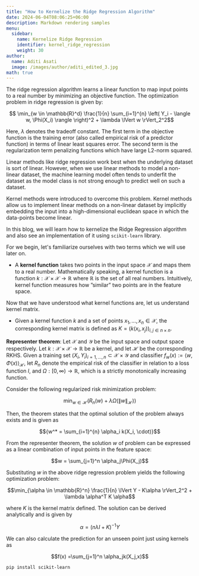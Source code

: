```yaml
---
title: "How to Kernelize the Ridge Regression Algorithm"
date: 2024-06-04T08:06:25+06:00
description: Markdown rendering samples
menu:
  sidebar:
    name: Kernelize Ridge Regression
    identifier: kernel_ridge_regression
    weight: 30
author:
  name: Aditi Asati
  image: /images/author/aditi_edited_3.jpg
math: true
---
```


The ridge regression algorithm learns a linear function to map input points to a real number by minimizing an objective function. The optimization problem in ridge regression is given by:

$$
\min_{w \in \mathbb{R}^d} \frac{1}{n} \sum_{i=1}^{n} \left( Y_i - \langle w, \Phi(X_i) \rangle \right)^2 + \lambda \lVert w \rVert_2^2$$

Here, $\lambda$ denotes the tradeoff constant. The first term in the objective function is the training error (also called empirical risk of a predictor function) in terms of linear least squares error. The second term is the regularization term penalizing functions which have large L2-norm squared.  

Linear methods like ridge regression work best when the underlying dataset is sort of linear. However, when we use linear methods to model a non-linear dataset, the machine learning model often tends to underfit the dataset as the model class is not strong enough to predict well on such a dataset.

Kernel methods were introduced to overcome this problem. Kernel methods allow us to implement linear methods on a non-linear dataset by implicitly embedding the input into a high-dimensional euclidean space in which the data-points become linear. 

In this blog, we will learn how to kernelize the Ridge Regression algorithm and also see an implementation of it using `scikit-learn` library.

For we begin, let's familiarize ourselves with two terms which we will use later on. 

- A **kernel function** takes two points in the input space $\mathcal{X}$ and maps them to a real number. Mathematically speaking, a kernel function is a function $k : \mathcal{X} \times \mathcal{X} \rightarrow \mathbb{R}$ where $\mathbb{R}$ is the set of all real numbers. Intuitively, kernel function measures how ”similar” two points are in the feature space.

Now that we have understood what kernel functions are, let us understand kernel matrix.

- Given a kernel function $k$ and a set of points $x_1, ..., x_n \in \mathcal{X}$, the corresponding kernel matrix is defined as $K = (k(x_i, x_j))_{i,j \in n \times n}$. 

**Representer theorem**: Let $\mathcal{X}$ and $\mathcal{Y}$ be the input space and output space respectively. Let $k : \mathcal{X} \times \mathcal{X} \rightarrow\mathbb{R}$ be a kernel, and let $\mathcal{H}$ be the corresponding RKHS. Given a training set $(X_i, Y_i)_{i=1, \ldots, n} \subset \mathcal{X} \times \mathcal{Y}$ and classifier $f_w(x) := \langle w, \Phi(x) \rangle_{\mathcal{H}}$, let $R_n$ denote the empirical risk of the classifier in relation to a loss function $l$, and $\Omega : [0, \infty) \rightarrow \mathbb{R}$, which is a strictly monotonically increasing function.

Consider the following regularized risk minimization problem:
    
$$\min_{w \in \mathcal{H}} \left( R_n(w) + \lambda \Omega(\|w\|_{\mathcal{H}}) \right)$$
    
Then, the theorem states that the optimal solution of the problem always exists and is given as
    
$${w^* = \sum_{i=1}^{n} \alpha_i k(X_i, \cdot)}$$
    
From the representer theorem, the solution $w$ of problem can be expressed as a linear combination of input points in the feature space:

$$w = \sum_{j=1}^n \alpha_j\Phi(X_j)$$

Substituting $w$ in the above ridge regression problem yields the following optimization problem:

$$\min_{\alpha \in \mathbb{R}^n} \frac{1}{n} \lVert Y - K\alpha \rVert_2^2 + \lambda \alpha^T K \alpha$$

where $K$ is the kernel matrix defined.
The solution can be derived analytically and is given by

$${\alpha = (n\lambda I + K)^{-1}Y}$$

We can also calculate the prediction for an unseen point just using kernels as

$$f(x) =\sum_{j=1}^n \alpha_jk(X_j,x)$$

```
pip install scikit-learn
```